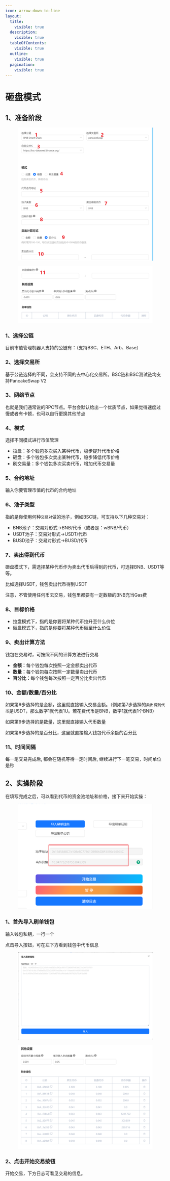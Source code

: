 ```yaml
---
icon: arrow-down-to-line
layout:
  title:
    visible: true
  description:
    visible: true
  tableOfContents:
    visible: true
  outline:
    visible: true
  pagination:
    visible: true
---
```


# 砸盘模式

## 1、准备阶段



<figure><img src="../.gitbook/assets/bot3.png" alt=""><figcaption></figcaption></figure>

<figure><img src="../.gitbook/assets/bot2.png" alt=""><figcaption></figcaption></figure>

### 1、选择公链 <a href="#id-1-xuan-ze-gong-lian" id="id-1-xuan-ze-gong-lian"></a>

目前市值管理机器人支持的公链有：（支持BSC、ETH、Arb、Base）

### 2、选择交易所 <a href="#id-2-xuan-ze-jiao-yi-suo" id="id-2-xuan-ze-jiao-yi-suo"></a>

基于公链选择的不同，会支持不同的去中心化交易所。BSC链和BSC测试链均支持PancakeSwap V2

### 3、网络节点 <a href="#id-3-wang-luo-jie-dian" id="id-3-wang-luo-jie-dian"></a>

也就是我们通常说的RPC节点。平台会默认给出一个优质节点，如果觉得速度过慢或者有卡顿，也可以自行更换其他节点

### 4、模式 <a href="#id-5-mo-shi" id="id-5-mo-shi"></a>

选择不同模式进行市值管理

* 拉盘：多个钱包多次买入某种代币，稳步提升代币价格
* 砸盘：多个钱包多次卖出某种代币，稳步降低代币价格
* 刷交易量：多个钱包多次买卖代币，增加代币交易量

### 5、合约地址 <a href="#id-6-he-yue-di-zhi" id="id-6-he-yue-di-zhi"></a>

输入你要管理市值的代币的合约地址

### 6、池子类型 <a href="#id-7-chi-zi-lei-xing" id="id-7-chi-zi-lei-xing"></a>

指的是你使用何种`交易对`做的池子，例如BSC链，可支持以下几种交易对：

* BNB池子：交易对形式→BNB/代币（或者是：wBNB/代币）
* USDT池子：交易对形式→USDT/代币
* BUSD池子：交易对形式→BUSD/代币

### 7、卖出得到代币 <a href="#id-8-hua-fei-dai-bi" id="id-8-hua-fei-dai-bi"></a>

砸盘模式下，需选择某种代币作为卖出代币后得到的代币，可选择BNB、USDT等等。

比如选择USDT，钱包卖出代币得到USDT

注意，不管使用任何币去交易，钱包里都要有一定数额的BNB充当Gas费

### 8、目标价格 <a href="#id-9-mu-biao-jia-ge" id="id-9-mu-biao-jia-ge"></a>

* 拉盘模式下，指的是你要将某种代币拉升至什么价位
* 砸盘模式下，指的是你要将某种代币砸至什么价位

### 9、卖出计算方法 <a href="#id-10-ji-suan-fang-fa" id="id-10-ji-suan-fang-fa"></a>

钱包在交易时，可按照不同的计算方法进行交易

* **金额：**&#x6BCF;个钱包每次按照一定金额卖出代币
* **数量：**&#x6BCF;个钱包每次按照一定数量卖出代币
* **百分比：**&#x6BCF;个钱包每次按照一定百分比卖出代币

### 10、金额/数量/百分比 <a href="#id-11-jine-shu-liang" id="id-11-jine-shu-liang"></a>

如果第9步选择的是金额，这里就直接输入交易金额。（例如第7步选择的`卖出得到代币`是USDT，那么数字1就代表1U。若花费代币是BNB，数字1就代表1个BNB）

如果第9步选择的是数量，这里就直接输入代币数量

如果第9步选择的是百分比，这里就直接输入钱包代币余额的百分比

### 11、时间间隔 <a href="#id-12-shi-jian-jian-ge" id="id-12-shi-jian-jian-ge"></a>

每一笔交易完成后, 都会在随机等待一定时间后, 继续进行下一笔交易，时间单位是秒

## 2、实操阶段 <a href="#er-shi-cao-jie-duan" id="er-shi-cao-jie-duan"></a>

在填写完成之后，可以看到代币的资金池地址和价格，接下来开始实操：

<figure><img src="../.gitbook/assets/image (326).png" alt=""><figcaption></figcaption></figure>

### 1、首先导入刷单钱包 <a href="#id-11-jine-shu-liang" id="id-11-jine-shu-liang"></a>

输入钱包私钥，一行一个

点击导入按钮，可在左下方看到钱包中代币信息

<figure><img src="../.gitbook/assets/bb3.png" alt=""><figcaption></figcaption></figure>

<figure><img src="../.gitbook/assets/bb4.png" alt=""><figcaption></figcaption></figure>

### 2、点击开始交易按钮 <a href="#id-11-jine-shu-liang" id="id-11-jine-shu-liang"></a>

开始交易，下方日志可看见交易的信息。
